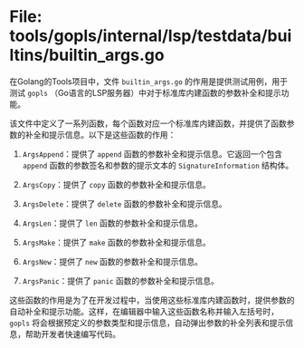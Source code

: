 # File: tools/gopls/internal/lsp/testdata/builtins/builtin_args.go

在Golang的Tools项目中，文件 `builtin_args.go` 的作用是提供测试用例，用于测试 `gopls` （Go语言的LSP服务器）中对于标准库内建函数的参数补全和提示功能。

该文件中定义了一系列函数，每个函数对应一个标准库内建函数，并提供了函数参数的补全和提示信息。以下是这些函数的作用：

1. `ArgsAppend`：提供了 `append` 函数的参数补全和提示信息。它返回一个包含 `append` 函数的参数签名和参数的提示文本的 `SignatureInformation` 结构体。

2. `ArgsCopy`：提供了 `copy` 函数的参数补全和提示信息。

3. `ArgsDelete`：提供了 `delete` 函数的参数补全和提示信息。

4. `ArgsLen`：提供了 `len` 函数的参数补全和提示信息。

5. `ArgsMake`：提供了 `make` 函数的参数补全和提示信息。

6. `ArgsNew`：提供了 `new` 函数的参数补全和提示信息。

7. `ArgsPanic`：提供了 `panic` 函数的参数补全和提示信息。

这些函数的作用是为了在开发过程中，当使用这些标准库内建函数时，提供参数的自动补全和提示功能。这样，在编辑器中输入这些函数名称并输入左括号时，`gopls` 将会根据预定义的参数类型和提示信息，自动弹出参数的补全列表和提示信息，帮助开发者快速编写代码。

